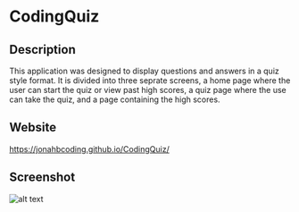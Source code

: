 # CodingQuiz


## Description
  This application was designed to display questions and answers in a quiz style format. 
  It is divided into three seprate screens, a home page where the user can start the quiz or view past high scores,
  a quiz page where the use can take the quiz, and a page containing the high scores.
  
  ## Website
  https://jonahbcoding.github.io/CodingQuiz/
  
  ## Screenshot
  ![alt text](http://github)
  
  
